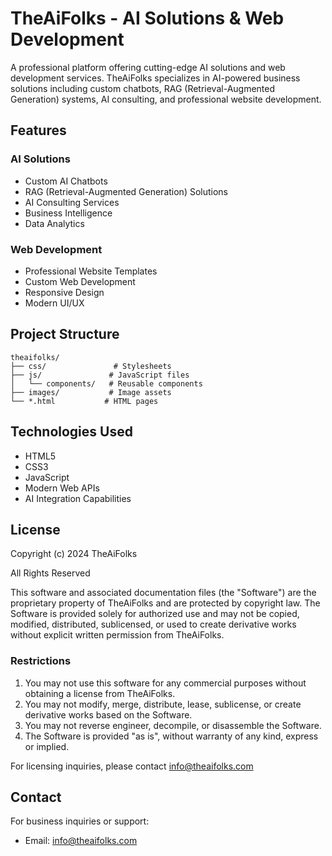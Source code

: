 # TheAiFolks - AI Solutions & Web Development

A professional platform offering cutting-edge AI solutions and web development services. TheAiFolks specializes in AI-powered business solutions including custom chatbots, RAG (Retrieval-Augmented Generation) systems, AI consulting, and professional website development.

## Features

### AI Solutions
- Custom AI Chatbots
- RAG (Retrieval-Augmented Generation) Solutions
- AI Consulting Services
- Business Intelligence
- Data Analytics

### Web Development
- Professional Website Templates
- Custom Web Development
- Responsive Design
- Modern UI/UX

## Project Structure

```
theaifolks/
├── css/               # Stylesheets
├── js/               # JavaScript files
│   └── components/   # Reusable components
├── images/           # Image assets
└── *.html           # HTML pages
```

## Technologies Used

- HTML5
- CSS3
- JavaScript
- Modern Web APIs
- AI Integration Capabilities

## License

Copyright (c) 2024 TheAiFolks

All Rights Reserved

This software and associated documentation files (the "Software") are the proprietary property of TheAiFolks and are protected by copyright law. The Software is provided solely for authorized use and may not be copied, modified, distributed, sublicensed, or used to create derivative works without explicit written permission from TheAiFolks.

### Restrictions

1. You may not use this software for any commercial purposes without obtaining a license from TheAiFolks.
2. You may not modify, merge, distribute, lease, sublicense, or create derivative works based on the Software.
3. You may not reverse engineer, decompile, or disassemble the Software.
4. The Software is provided "as is", without warranty of any kind, express or implied.

For licensing inquiries, please contact info@theaifolks.com

## Contact

For business inquiries or support:
- Email: info@theaifolks.com
